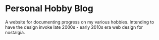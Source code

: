 # Personal Hobby Blog
A website for documenting progress on my various hobbies. Intending to have the design invoke late 2000s - early 2010s era web design for nostalgia.
